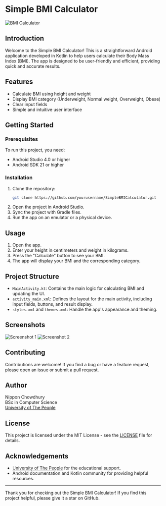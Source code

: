# Simple BMI Calculator

![BMI Calculator](path_to_your_app_screenshot.png)

## Introduction
Welcome to the Simple BMI Calculator! This is a straightforward Android application developed in Kotlin to help users calculate their Body Mass Index (BMI). The app is designed to be user-friendly and efficient, providing quick and accurate results.

## Features
- Calculate BMI using height and weight
- Display BMI category (Underweight, Normal weight, Overweight, Obese)
- Clear input fields
- Simple and intuitive user interface

## Getting Started

### Prerequisites
To run this project, you need:
- Android Studio 4.0 or higher
- Android SDK 21 or higher

### Installation
1. Clone the repository:
    ```sh
    git clone https://github.com/yourusername/SimpleBMICalculator.git
    ```
2. Open the project in Android Studio.
3. Sync the project with Gradle files.
4. Run the app on an emulator or a physical device.

## Usage
1. Open the app.
2. Enter your height in centimeters and weight in kilograms.
3. Press the "Calculate" button to see your BMI.
4. The app will display your BMI and the corresponding category.

## Project Structure
- `MainActivity.kt`: Contains the main logic for calculating BMI and updating the UI.
- `activity_main.xml`: Defines the layout for the main activity, including input fields, buttons, and result display.
- `styles.xml` and `themes.xml`: Handle the app's appearance and theming.

## Screenshots
![Screenshot 1](path_to_screenshot1.png)
![Screenshot 2](path_to_screenshot2.png)

## Contributing
Contributions are welcome! If you find a bug or have a feature request, please open an issue or submit a pull request.

## Author
Nippon Chowdhury  
BSc in Computer Science  
[University of The People](https://www.uopeople.edu/)

## License
This project is licensed under the MIT License - see the [LICENSE](LICENSE) file for details.

## Acknowledgements
- [University of The People](https://www.uopeople.edu/) for the educational support.
- Android documentation and Kotlin community for providing helpful resources.

---

Thank you for checking out the Simple BMI Calculator! If you find this project helpful, please give it a star on GitHub.
